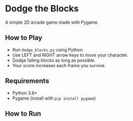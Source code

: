 # Dodge the Blocks

A simple 2D arcade game made with Pygame.

## How to Play
- Run `dodge_blocks.py` using Python.
- Use LEFT and RIGHT arrow keys to move your character.
- Dodge falling blocks as long as possible.
- Your score increases each frame you survive.

## Requirements
- Python 3.8+
- Pygame (install with `pip install pygame`)

## How to Run
